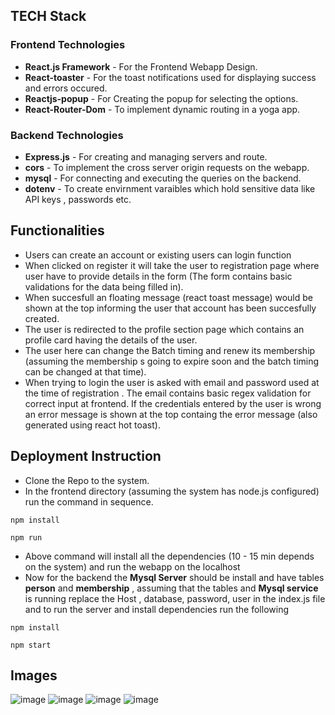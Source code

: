 
## TECH Stack
  
  ### Frontend Technologies
 - **React.js Framework**  - For the Frontend Webapp Design.
 - **React-toaster** - For the toast notifications used for displaying success and errors occured.
 - **Reactjs-popup** - For Creating the popup for selecting the options.
 - **React-Router-Dom** - To implement dynamic routing in a yoga app.

  ### Backend Technologies
  - **Express.js**  - For creating and managing servers and route.
  - **cors** - To implement the cross server origin requests on the webapp.
  - **mysql** - For connecting and executing the queries on the backend.
  - **dotenv** - To create envirnment varaibles which hold sensitive data like API keys , passwords etc.
  
  ## Functionalities
   - Users can create an account or existing users can login function
   - When clicked on register it will take the user to registration page where user have to provide details in the form (The form contains basic validations for the data being filled in).
   - When succesfull an floating message (react toast message) would be shown at the top informing the user that account has been succesfully created.
   - The user is redirected to the profile section page which contains an profile card having the details of the user.
   - The user here can change the Batch timing and renew its membership (assuming the membership s going to expire soon and the batch timing can be changed at that time).
   - When trying to login the user is asked with email and password used at the time of registration . The email contains basic regex validation for correct input at frontend. If the credentials entered by the user is wrong an error message is shown at the top containg the error message (also generated using react hot toast).

  ## Deployment Instruction
   - Clone the Repo to the system.
   - In the frontend directory (assuming the system has node.js configured) run the command in sequence. 
   ```
   npm install
   
   npm run
   ```
   - Above command will install all the dependencies (10 - 15 min depends on the system) and run the webapp on the localhost
   - Now for the backend the **Mysql Server** should be install and have tables **person** and **membership** , assuming that the tables and **Mysql service** is running replace the Host , database, password, user in the index.js file and to run the server and install dependencies run the following
   ```
   npm install
   
   npm start
   ```
  ## Images   
   
  ![image](https://user-images.githubusercontent.com/63805002/207304932-c9a1c334-8667-4d54-a282-5daa2ee308b5.png)
  ![image](https://user-images.githubusercontent.com/63805002/207307322-ffb9ed14-45dc-4906-ae78-a37040a4afff.png)
  ![image](https://user-images.githubusercontent.com/63805002/207307522-c181101a-a030-4ca9-a7f6-3793187954ad.png)
  ![image](https://user-images.githubusercontent.com/63805002/207307673-07ff99df-7d1f-46ea-955c-319a57e791ea.png)


